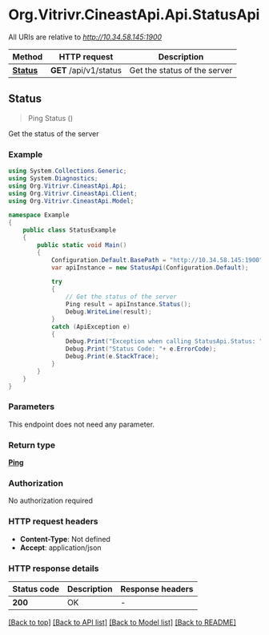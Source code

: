 # Org.Vitrivr.CineastApi.Api.StatusApi

All URIs are relative to *http://10.34.58.145:1900*

Method | HTTP request | Description
------------- | ------------- | -------------
[**Status**](StatusApi.md#status) | **GET** /api/v1/status | Get the status of the server



## Status

> Ping Status ()

Get the status of the server

### Example

```csharp
using System.Collections.Generic;
using System.Diagnostics;
using Org.Vitrivr.CineastApi.Api;
using Org.Vitrivr.CineastApi.Client;
using Org.Vitrivr.CineastApi.Model;

namespace Example
{
    public class StatusExample
    {
        public static void Main()
        {
            Configuration.Default.BasePath = "http://10.34.58.145:1900";
            var apiInstance = new StatusApi(Configuration.Default);

            try
            {
                // Get the status of the server
                Ping result = apiInstance.Status();
                Debug.WriteLine(result);
            }
            catch (ApiException e)
            {
                Debug.Print("Exception when calling StatusApi.Status: " + e.Message );
                Debug.Print("Status Code: "+ e.ErrorCode);
                Debug.Print(e.StackTrace);
            }
        }
    }
}
```

### Parameters

This endpoint does not need any parameter.

### Return type

[**Ping**](Ping.md)

### Authorization

No authorization required

### HTTP request headers

- **Content-Type**: Not defined
- **Accept**: application/json

### HTTP response details
| Status code | Description | Response headers |
|-------------|-------------|------------------|
| **200** | OK |  -  |

[[Back to top]](#)
[[Back to API list]](../README.md#documentation-for-api-endpoints)
[[Back to Model list]](../README.md#documentation-for-models)
[[Back to README]](../README.md)

